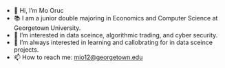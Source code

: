 - 👋 Hi, I’m Mo Oruc
- 📚 I am a junior double majoring in Economics and Computer Science at Georgetown University.
- 👀 I’m interested in data sceince, algorithmic trading, and cyber security.
- 🌱 I’m always interested in learning and callobrating for in data sceince projects.
- 📫 How to reach me: mio12@georgetown.edu

<!---
itachi-py/itachi-py is a ✨ special ✨ repository because its `README.md` (this file) appears on your GitHub profile.
You can click the Preview link to take a look at your changes.
--->
